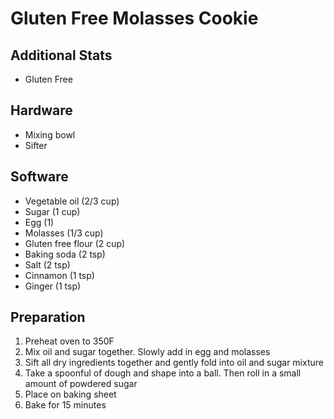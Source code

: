 # Gluten Free Molasses Cookie

## Additional Stats

* Gluten Free

## Hardware

* Mixing bowl
* Sifter

## Software

* Vegetable oil (2/3 cup)
* Sugar (1 cup)
* Egg (1)
* Molasses (1/3 cup)
* Gluten free flour (2 cup)
* Baking soda (2 tsp)
* Salt (2 tsp)
* Cinnamon (1 tsp)
* Ginger (1 tsp)

## Preparation

1. Preheat oven to 350F
2. Mix oil and sugar together.  Slowly add in egg and molasses
3. Sift all dry ingredients together and gently fold into oil and sugar mixture
4. Take a spoonful of dough and shape into a ball. Then roll in a small amount of powdered sugar
5. Place on baking sheet
6. Bake for 15 minutes